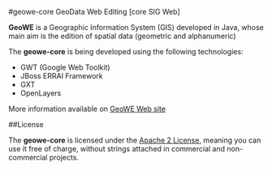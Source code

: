 #geowe-core
GeoData Web Editing [core SIG Web]

**GeoWE** is a Geographic Information System (GIS) developed in Java, whose main aim is the edition of spatial data (geometric and alphanumeric)

The **geowe-core** is being developed using the following technologies:
- GWT (Google Web Toolkit)
- JBoss ERRAI Framework
- GXT
- OpenLayers

More information available on [GeoWE Web site](http://geowe.org/)

##License

The **geowe-core** is licensed under the [Apache 2 License](http://www.apache.org/licenses/LICENSE-2.0.html), meaning you can use it free of charge, without strings attached in commercial and non-commercial projects.
